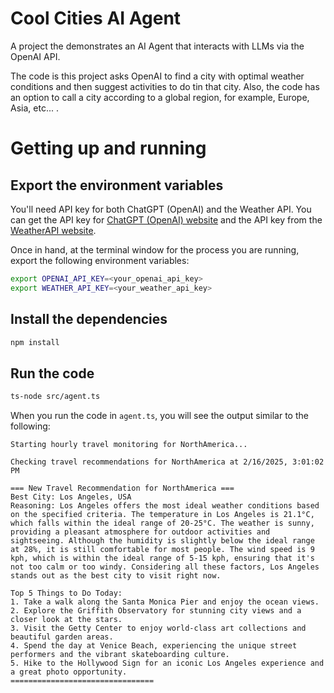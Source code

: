 # Cool Cities AI Agent
A project the demonstrates an AI Agent that interacts with LLMs via the OpenAI API.

The code is this project asks OpenAI to find a city with optimal weather conditions and then suggest activities to do tin that city. Also, the code has an option to call a city according to a global region, for example, Europe, Asia, etc... .

# Getting up and running

## Export the environment variables

You'll need API key for both ChatGPT (OpenAI) and the Weather API. You can get the API key for [ChatGPT (OpenAI) website](https://platform.openai.com/docs/overview) and the API key from the [WeatherAPI website](https://www.weatherapi.com/signup.aspx).

Once in hand, at the terminal window for the process you are running, export the following environment variables:

```bash
export OPENAI_API_KEY=<your_openai_api_key>
export WEATHER_API_KEY=<your_weather_api_key>
```

## Install the dependencies

```bash
npm install
```
## Run the code

```bash
ts-node src/agent.ts
```

When you run the code in `agent.ts`, you will see the output similar to the following:

```text
Starting hourly travel monitoring for NorthAmerica...

Checking travel recommendations for NorthAmerica at 2/16/2025, 3:01:02 PM

=== New Travel Recommendation for NorthAmerica ===
Best City: Los Angeles, USA
Reasoning: Los Angeles offers the most ideal weather conditions based on the specified criteria. The temperature in Los Angeles is 21.1°C, which falls within the ideal range of 20-25°C. The weather is sunny, providing a pleasant atmosphere for outdoor activities and sightseeing. Although the humidity is slightly below the ideal range at 28%, it is still comfortable for most people. The wind speed is 9 kph, which is within the ideal range of 5-15 kph, ensuring that it's not too calm or too windy. Considering all these factors, Los Angeles stands out as the best city to visit right now.

Top 5 Things to Do Today:
1. Take a walk along the Santa Monica Pier and enjoy the ocean views.
2. Explore the Griffith Observatory for stunning city views and a closer look at the stars.
3. Visit the Getty Center to enjoy world-class art collections and beautiful garden areas.
4. Spend the day at Venice Beach, experiencing the unique street performers and the vibrant skateboarding culture.
5. Hike to the Hollywood Sign for an iconic Los Angeles experience and a great photo opportunity.
================================
```





